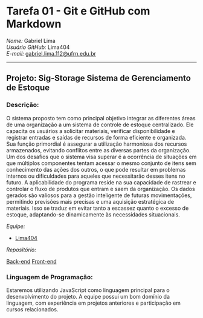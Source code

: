# Tarefa 01 - Git e GitHub com Markdown

*Nome:* Gabriel Lima  
*Usuário GitHub:* Lima404  
*E-mail:* gabriel.lima.112@ufrn.edu.br

---

## Projeto: Sig-Storage Sistema de Gerenciamento de Estoque

### Descrição:
<div>
O sistema proposto tem como principal objetivo integrar as diferentes áreas de uma organização a um sistema de controle de estoque centralizado. Ele capacita os usuários a solicitar materiais, verificar disponibilidade e registrar entradas e saídas de recursos de
forma eficiente e organizada. Sua função primordial é assegurar a utilização harmoniosa dos recursos
armazenados, evitando conflitos entre as diversas partes da organização. Um dos desafios
que o sistema visa superar é a ocorrência de situações em que múltiplos componentes
tentam acessar o mesmo conjunto de itens sem conhecimento das ações dos outros, o que
pode resultar em problemas internos ou dificuldades para aqueles que necessitarão desses
itens no futuro. A aplicabilidade do programa reside na sua capacidade de rastrear e controlar o
fluxo de produtos que entram e saem da organização. Os dados gerados são valiosos para
a gestão inteligente de futuras movimentações, permitindo previsões mais precisas e uma
aquisição estratégica de materiais. Isso se traduz em evitar tanto a escassez quanto o
excesso de estoque, adaptando-se dinamicamente às necessidades situacionais.
</div>

*Equipe:*  
- [Lima404](https://github.com/Lima404)  

*Repositório:*

[Back-end](https://github.com/leonardobezrr/sig-estoque-back-end)
[Front-end](https://github.com/leonardobezrr/sig-estoque-front-end)

### Linguagem de Programação:
Estaremos utilizando JavaScript como linguagem principal para o desenvolvimento do projeto. A equipe possui um bom domínio da linguagem, com experiência em projetos anteriores e participação em cursos relacionados.

